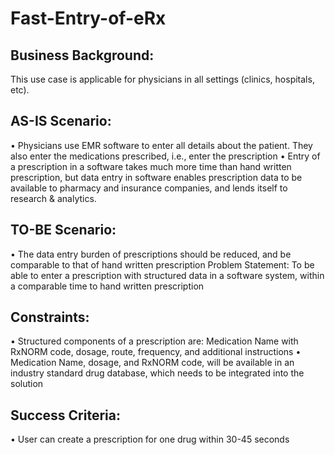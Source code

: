 # Fast-Entry-of-eRx


## Business Background: 
This use case is applicable for physicians in all settings (clinics, hospitals, etc).


## AS-IS Scenario:
• Physicians use EMR software to enter all details about the patient. They also enter the medications prescribed, i.e., enter the
prescription
• Entry of a prescription in a software takes much more time than hand written prescription, but data entry in software enables
prescription data to be available to pharmacy and insurance companies, and lends itself to research & analytics.


## TO-BE Scenario:
• The data entry burden of prescriptions should be reduced, and be comparable to that of hand written prescription
Problem Statement:
To be able to enter a prescription with structured data in a software system, within a comparable time to hand written prescription


## Constraints:
• Structured components of a prescription are: Medication Name with RxNORM code, dosage, route, frequency, and additional
instructions
• Medication Name, dosage, and RxNORM code, will be available in an industry standard drug database, which needs to be integrated
into the solution


## Success Criteria:
• User can create a prescription for one drug within 30-45 seconds
